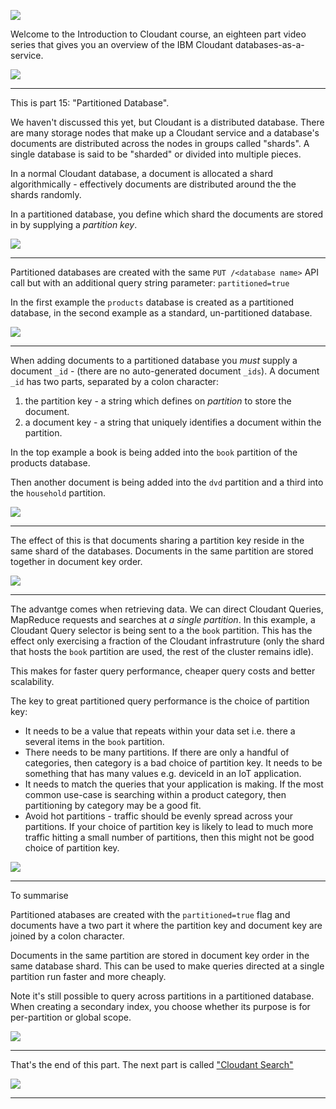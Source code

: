 ![](slides/Slide0.png)

Welcome to the Introduction to Cloudant course, an eighteen part video series that gives you an overview of the IBM Cloudant databases-as-a-service.

![](slides/Slide1.png)

---

This is part 15: "Partitioned Database". 

We haven't discussed this yet, but Cloudant is a distributed database. There are many storage nodes that make up a Cloudant service and a database's documents are distributed across the nodes in groups called "shards". A single database is said to be "sharded" or divided into multiple pieces.

In a normal Cloudant database, a document is allocated a shard algorithmically - effectively documents are distributed around the the shards randomly. 

In a partitioned database, you define which shard the documents are stored in by supplying a _partition key_.

![](slides/Slide110.png)

---

Partitioned databases are created with the same `PUT /<database name>` API call but with an additional query string parameter: `partitioned=true`

In the first example the `products` database is created as a partitioned database, in the second example as a standard, un-partitioned database.

![](slides/Slide111.png)

---

When adding documents to a partitioned database you _must_ supply a document `_id` - (there are no auto-generated document `_ids`). A document `_id` has two parts, separated by a colon character:

1. the partition key - a string which defines on _partition_ to store the document.
2. a document key - a string that uniquely identifies a document within the partition.

In the top example a book is being added into the `book` partition of the products database.

Then another document is being added into the `dvd` partition and a third into the `household` partition.

![](slides/Slide112.png)

---

The effect of this is that documents sharing a partition key reside in the same shard of the databases. Documents in the same partition are stored together in document key order.

![](slides/Slide113.png)

---

The advantge comes when retrieving data. We can direct Cloudant Queries, MapReduce requests and searches at _a single partition_. In this example, a Cloudant Query selector is being sent to a the `book` partition. This has the effect only exercising a fraction of the Cloudant infrastruture (only the shard that hosts the `book` partition are used, the rest of the cluster remains idle).

This makes for faster query performance, cheaper query costs and better scalability.

The key to great partitioned query performance is the choice of partition key:

- It needs to be a value that repeats within your data set i.e. there a several items in the `book` partition.
- There needs to be many partitions. If there are only a handful of categories, then category is a bad choice of partition key. It needs to be something that has many values e.g. deviceId in an IoT application.
- It needs to match the queries that your application is making. If the most common use-case is searching within a product category, then partitioning by category may be a good fit.
- Avoid hot partitions - traffic should be evenly spread across your partitions. If your choice of partition key is likely to lead to much more traffic hitting a small number of partitions, then this might not be good choice of partition key.

![](slides/Slide114.png)

---

To summarise



Partitioned atabases are created with the `partitioned=true` flag and documents have a two part it where the partition key and document key are joined by a colon character.


Documents in the same partition are stored in document key order in the same database shard. This can be used to make queries directed at a single partition run faster and more cheaply.

Note it's still possible to query across partitions in a partitioned database. When creating a secondary index, you choose whether its purpose is for per-partition or global scope.

![](slides/Slide115.png)

---

That's the end of this part. The next part is called ["Cloudant Search"](./Part&#32;16&#32;-&#32;Cloudan&#32;Search.md)
 
![](slides/Slide0.png)

---